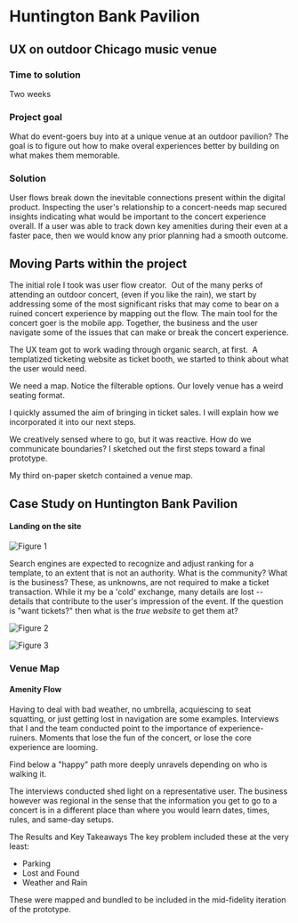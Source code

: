 # Huntington Bank Pavilion

## UX on outdoor Chicago music venue

### Time to solution
Two weeks

### Project goal
What do event-goers buy into at a unique venue at an outdoor pavilion? The goal is to figure out how to make overal experiences better by building on what makes them memorable.

### Solution

User flows break down the inevitable connections present within the digital product. Inspecting the user's relationship to a concert-needs map secured insights indicating what would be important to the concert experience overall. If a user was able to track down key amenities during their even at a faster pace, then we would know any prior planning had a smooth outcome.

## Moving Parts within the project

The initial role I took was user flow creator.  Out of the many perks of attending an outdoor concert, (even if you like the rain), we start by addressing some of the most significant risks that may come to bear on a ruined concert experience by mapping out the flow. The main tool for the concert goer is the mobile app.  Together, the business and the user navigate some of the issues that can make or break the concert experience.

The UX team got to work wading through organic search, at first.  A templatized ticketing website as ticket booth, we started to think about what the user would need.

We need a map. ‍Notice the filterable options. Our lovely venue has a weird seating format.

I quickly assumed the aim of bringing in ticket sales. I will explain how we incorporated it into our next steps.

We creatively sensed where to go, but it was reactive. How do we communicate boundaries? I sketched out the first steps toward a final prototype.

My third on-paper sketch contained a venue map.

## Case Study on Huntington Bank Pavilion

#### Landing on the site
![Figure 1](https://cdn.rawgit.com/renepacchaux/huntington-bank-pavilion/assets/Figure%201%20-%20Originating%20Search.svg)

Search engines are expected to recognize and adjust ranking for a template, to an extent that is not an authority.  What is the community? What is the business?  These, as unknowns, are not required to make a ticket transaction.  While it my be a 'cold' exchange, many details are lost -- details that contribute to the user's impression of the event. If the question is "want tickets?" then what is the _true website_ to get them at?  


![Figure 2](https://cdn.rawgit.com/renepacchaux/huntington-bank-pavilion/assets/Figure%202%20-%20Choose%20event.svg)

![Figure 3](https://cdn.rawgit.com/renepacchaux/huntington-bank-pavilion/assets/Figure%203%20Group%20Purchase.svg)

### Venue Map
#### Amenity Flow

Having to deal with bad weather, no umbrella, acquiescing to seat squatting, or just getting lost in navigation are some examples. Interviews that I and the team conducted point to the importance of experience-ruiners. Moments that lose the fun of the concert, or lose the core experience are looming.  

Find below a "happy" path more deeply unravels depending on who is walking it.

The interviews conducted shed light on a representative user. The business however was regional in the sense that the information you get to go to a concert is in a different place than where you would learn dates, times, rules, and same-day setups.

The Results and Key Takeaways
The key problem included these at the very least:
- Parking
- Lost and Found
- Weather and Rain

These were mapped and bundled to be included in the mid-fidelity iteration of the prototype.‍
